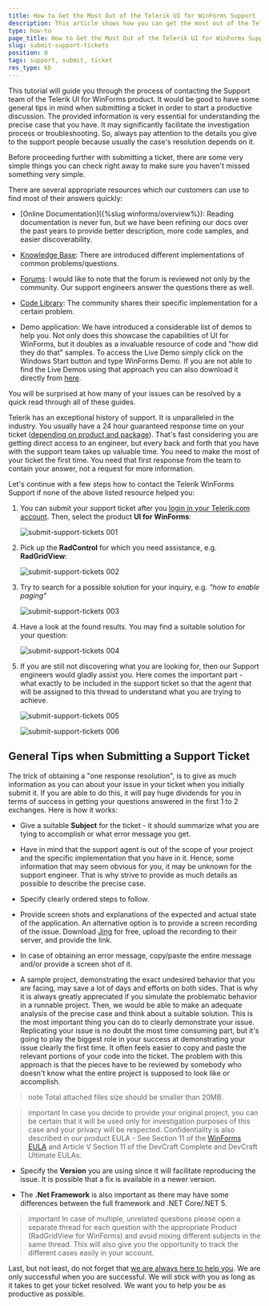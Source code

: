 ```yaml
---
title: How to Get the Most Out of the Telerik UI for WinForms Support 
description: This article shows how you can get the most out of the Telerik UI for WinForms support   
type: how-to
page_title: How to Get the Most Out of the Telerik UI for WinForms Support      
slug: submit-support-tickets
position: 0
tags: support, submit, ticket
res_type: kb
---
```



This tutorial will guide you through the process of contacting the Support team of the Telerik UI for WinForms product. It would be good to have some general tips in mind when submitting a ticket in order to start a productive discussion. The provided information is very essential for understanding the precise case that you have. It may significantly facilitate the investigation process or troubleshooting. So, always pay attention to the details you give to the support people because usually the case's resolution depends on it.  

Before proceeding further with submitting a ticket, there are some very simple things you can check right away to make sure you haven't missed something very simple.

There are several appropriate resources which our customers can use to find most of their answers quickly:

* [Online Documentation]({%slug winforms/overview%}): Reading documentation is never fun, but we have been refining our docs over the past years to provide better description, more code samples, and easier discoverability.

* [Knowledge Base](https://docs.telerik.com/devtools/winforms/knowledge-base): There are introduced different implementations of common problems/questions.

* [Forums](http://www.telerik.com/community/forums/winforms.aspx): I would like to note that the forum is reviewed not only by the community. Our support engineers answer the questions there as well.

* [Code Library](http://www.telerik.com/community/code-library/winforms.aspx): The community shares their specific implementation for a certain problem. 

* Demo application: We have introduced a considerable list of demos to help you. Not only does this showcase the capabilities of UI for WinForms, but it doubles as a invaluable resource of code and "how did they do that" samples. To access the Live Demo simply click on the Windows Start button and type WinForms Demo. If you are not able to find the Live Demos using that approach you can also download it directly from [here](https://telerik-winforms-demos.s3.amazonaws.com/TelerikWinFormsExamplesLauncher.exe).

You will be surprised at how many of your issues can be resolved by a quick read through all of these guides.

Telerik has an exceptional history of support. It is unparalleled in the industry. You usually have a 24 hour guaranteed response time on your ticket ([depending on product and package](https://www.telerik.com/purchase/support-plans)). That's fast considering you are getting direct access to an engineer, but every back and forth that you have with the support team takes up valuable time. You need to make the most of your ticket the first time. You need that first response from the team to contain your answer, not a request for more information.

Let's continue with a few steps how to contact the Telerik WinForms Support if none of the above listed resource helped you:

1. You can submit your support ticket after you [login in your Telerik.com account](https://www.telerik.com/account/support-tickets). Then, select the product **UI for WinForms**:

	![submit-support-tickets 001](images/submit-support-tickets001.png)

2. Pick up the **RadControl** for which you need assistance, e.g. **RadGridView**:

	![submit-support-tickets 002](images/submit-support-tickets002.png)

3. Try to search for a possible solution for your inquiry, e.g. *"how to enable paging"*

	![submit-support-tickets 003](images/submit-support-tickets003.png)

4. Have a look at the found results. You may find a suitable solution for your question:

	![submit-support-tickets 004](images/submit-support-tickets004.png)

5. If you are still not discovering what you are looking for, then our Support engineers would gladly assist you. Here comes the important part - what exactly to be included in the support ticket so that the agent that will be assigned to this thread to understand what you are trying to achieve.

	![submit-support-tickets 005](images/submit-support-tickets005.png)

	![submit-support-tickets 006](images/submit-support-tickets006.png)

## General Tips when Submitting a Support Ticket

The trick of obtaining a "one response resolution", is to give as much information as you can about your issue in your ticket when you initially submit it. If you are able to do this, it will pay huge dividends for you in terms of success in getting your questions answered in the first 1 to 2 exchanges. Here is how it works:

* Give a suitable **Subject** for the ticket - it should summarize what you are tying to accomplish or what error message you get. 

* Have in mind that the support agent is out of the scope of your project and the specific implementation that you have in it. Hence, some information that may seem obvious for you, it may be unknown for the support engineer. That is why strive to provide as much details as possible to describe the precise case.

* Specify clearly ordered steps to follow.

* Provide screen shots and explanations of the expected and actual state of the application. An alternative option is to provide a screen recording of the issue. Download [Jing](http://www.techsmith.com/jing.html) for free, upload the recording to their server, and provide the link.

* In case of obtaining an error message, copy/paste the entire message and/or provide a screen shot of it.
	
* A sample project, demonstrating the exact undesired behavior that you are facing, may save a lot of days and efforts on both sides. That is why it is always greatly appreciated if you simulate the problematic behavior in a runnable project. Then, we would be able to make an adequate analysis of the precise case and think about a suitable solution. This is the most important thing you can do to clearly demonstrate your issue. Replicating your issue is no doubt the most time consuming part, but it's going to play the biggest role in your success at demonstrating your issue clearly the first time. It often feels easier to copy and paste the relevant portions of your code into the ticket. The problem with this approach is that the pieces have to be reviewed by somebody who doesn't know what the entire project is supposed to look like or accomplish. 

>note Total attached files size should be smaller than 20MB.
	
>important In case you decide to provide your original project, you can be certain that it will be used only for investigation purposes of this case and your privacy will be respected. Confidentiality is also described in our product EULA - See Section 11 of the [WinForms EULA](http://www.telerik.com/purchase/license-agreement/winforms-dlw-s) and Article V Section 11 of the DevCraft Complete and DevCraft Ultimate EULAs.

* Specify the **Version** you are using since it will facilitate reproducing the issue. It is possible that a fix is available in a newer version.

* The **.Net Framework** is also important as there may have some differences between the full framework and .NET Core/.NET 5.

>important In case of multiple, unrelated questions please open a separate thread for each question with the appropriate Product (RadGridView for WinForms) and avoid mixing different subjects in the same thread. This will also give you the opportunity to track the different cases easily in your account. 

Last, but not least, do not forget that [we are always here to help you](https://www.telerik.com/best-tech-support). We are only successful when you are successful. We will stick with you as long as it takes to get your ticket resolved. We want you to help you be as productive as possible. 


 
 

